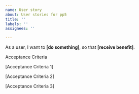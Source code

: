 ```yaml
---
name: User story
about: User stories for pp5
title: ''
labels: ''
assignees: ''

---
```


As a user,
I want to **[do something]**,
so that **[receive benefit]**.

Acceptance Criteria

[Acceptance Criteria 1]

[Acceptance Criteria 2]

[Acceptance Criteria 3]
